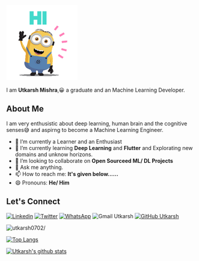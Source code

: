 <img src="https://github.com/utkarsh0702/utkarsh0702/blob/master/assets/hello.gif" width="190" height="200" />

I am **Utkarsh Mishra**,:grinning: a graduate and an Machine Learning Developer.

## About Me

I am very enthusistic about deep learning, human brain and the cognitive senses:sweat_smile: and aspirng to become a Machine Learning Engineer.

- 🔭 I’m currently a Learner and an Enthusiast
- 🌱 I’m currently learning **Deep Learning** and **Flutter** and Explorating new domains and unknow horizons. 
- 👯 I’m looking to collaborate on **Open Sourceed ML/ DL Projects**
- 💬 Ask me anything.
- 📫 How to reach me: **It's given below......**
- 😄 Pronouns: **He/ Him**


## Let's Connect

[![Linkedin](https://img.shields.io/badge/linkedin-%230077B5.svg?&style=plastic&logo=LinkedIn&logoColor=white&link=https://www.linkedin.com/in/um07/)](https://www.linkedin.com/in/um07/)
[![Twitter](https://img.shields.io/badge/twitter-%231DA1F2.svg?&style=plastic&logo=Twitter&logoColor=white&link=https://twitter.com/Utkarsh10016500)](https://twitter.com/Utkarsh10016500)
[![WhatsApp](https://img.shields.io/badge/WHATSAPP-%2325D366.svg?&style=plastic&logo=whatsapp&logoColor=white&link=https://wa.me/7023566112)](https://wa.me/7023566112)
![Gmail Utkarsh](https://img.shields.io/badge/Email%20Id-utkarsh.um07%40gmail.com-red?style=plastic&logo=gmail&logoColor=red)
[![GitHub Utkarsh](https://img.shields.io/github/followers/utkarsh0702?label=follow&style=social)](https://github.com/utkarsh0702)

<p align="left"> <img src=https://komarev.com/ghpvc/?username=utkarsh0702 alt=utkarsh0702/></p>

[![Top Langs](https://github-readme-stats.vercel.app/api/top-langs/?username=utkarsh0702&theme=dark&layout=compact)](https://github.com/utkarsh0702/github-readme-stats)

[![Utkarsh's github stats](https://github-readme-stats.vercel.app/api?username=utkarsh0702&show_icons=true&theme=radical&hide=issues)](https://github.com/utkarsh0702/github-readme-stats)
